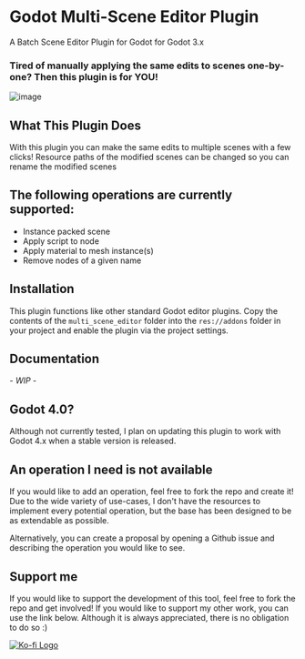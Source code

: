 # Godot Multi-Scene Editor Plugin
A Batch Scene Editor Plugin for Godot for Godot 3.x

### Tired of manually applying the same edits to scenes one-by-one? Then this plugin is for **YOU!**

![image](https://user-images.githubusercontent.com/45072333/166684214-c39066db-1637-43c7-b2db-02cd34df4a4f.png)

## What This Plugin Does
With this plugin you can make the same edits to multiple scenes with a few clicks! Resource paths of the modified scenes can be changed so you can rename the modified scenes

## The following operations are currently supported:
- Instance packed scene
- Apply script to node
- Apply material to mesh instance(s)
- Remove nodes of a given name

## Installation 
This plugin functions like other standard Godot editor plugins. Copy the contents of the `multi_scene_editor` folder into the `res://addons` folder in your project and enable the plugin via the project settings.

## Documentation
*- WIP -*

## Godot 4.0?
Although not currently tested, I plan on updating this plugin to work with Godot 4.x when a stable version is released.

## An operation I need is not available
If you would like to add an operation, feel free to fork the repo and create it! Due to the wide variety of use-cases, I don't have the resources to implement every potential operation, but the base has been designed to be as extendable as possible.

Alternatively, you can create a proposal by opening a Github issue and describing the operation you would like to see.

## Support me
If you would like to support the development of this tool, feel free to fork the repo and get involved! If you would like to support my other work, you can use the link below. Although it is always appreciated, there is no obligation to do so :)

[![Ko-fi Logo](https://user-images.githubusercontent.com/45072333/166686945-8753864b-10b4-45fa-9aa1-ef8f612004c2.png)](https://ko-fi.com/eruhlinteractive)

